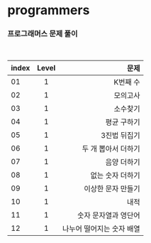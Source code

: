 # programmers

### 프로그래머스 문제 풀이

<br>

| index | Level |                      문제 |
| ----- | :---: | ------------------------: |
| 01    |   1   |                  K번째 수 |
| 02    |   1   |                  모의고사 |
| 03    |   1   |                  소수찾기 |
| 04    |   1   |               평균 구하기 |
| 05    |   1   |              3진법 뒤집기 |
| 06    |   1   |       두 개 뽑아서 더하기 |
| 07    |   1   |               음양 더하기 |
| 08    |   1   |          없는 숫자 더하기 |
| 09    |   1   |        이상한 문자 만들기 |
| 10    |   1   |                      내적 |
| 11    |   1   |      숫자 문자열과 영단어 |
| 12    |   1   | 나누어 떨어지는 숫자 배열 |
